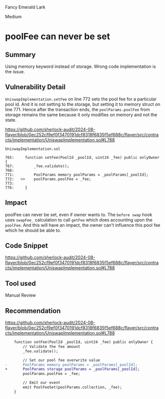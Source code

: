 Fancy Emerald Lark

Medium

# poolFee can never be set

## Summary
Using memory keyword instead of storage. Wrong code implementation is the issue.

## Vulnerability Detail

`UniswapImplementation.setFee` on line 772 sets the pool fee for a particular pool id. And it is not setting to the storage, but setting it to memory struct on line 771. Hence after the transaction ends, the `poolParams.poolFee` from storage remains the same because it only modifies on memory and not the state.

https://github.com/sherlock-audit/2024-08-flayer/blob/0ec252cf9ef0f3470191dcf8318f6835f5ef688c/flayer/src/contracts/implementation/UniswapImplementation.sol#L788

```solidity
UniswapImplementation.sol

765:     function setFee(PoolId _poolId, uint24 _fee) public onlyOwner {
767:         _fee.validate();
768: 
771:         PoolParams memory poolParams = _poolParams[_poolId];
772:   >>    poolParams.poolFee = _fee;
773: 
776:     }
```

## Impact
poolFee can never be set, even if owner wants to. The `before swap` hook uses `swapFee_` calculation to call `getFee` which does accounting upon the `poolFee`. And this will have an impact, the owner can't influence this pool fee which he should be able to.

## Code Snippet
https://github.com/sherlock-audit/2024-08-flayer/blob/0ec252cf9ef0f3470191dcf8318f6835f5ef688c/flayer/src/contracts/implementation/UniswapImplementation.sol#L788

## Tool used

Manual Review

## Recommendation
https://github.com/sherlock-audit/2024-08-flayer/blob/0ec252cf9ef0f3470191dcf8318f6835f5ef688c/flayer/src/contracts/implementation/UniswapImplementation.sol#L788

```diff
    function setFee(PoolId _poolId, uint24 _fee) public onlyOwner {
        // Validate the fee amount
        _fee.validate();

        // Set our pool fee overwrite value 
-       PoolParams memory poolParams = _poolParams[_poolId];
+       PoolParams storage poolParams = _poolParams[_poolId];
        poolParams.poolFee = _fee;

        // Emit our event
        emit PoolFeeSet(poolParams.collection, _fee);
    }
```